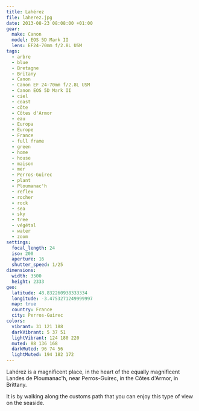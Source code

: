 ```yaml
---
title: Lahérez
file: laherez.jpg
date: 2013-08-23 08:08:00 +01:00
gear:
  make: Canon
  model: EOS 5D Mark II
  lens: EF24-70mm f/2.8L USM
tags:
  - arbre
  - blue
  - Bretagne
  - Britany
  - Canon
  - Canon EF 24-70mm f/2.8L USM
  - Canon EOS 5D Mark II
  - ciel
  - coast
  - côte
  - Côtes d'Armor
  - eau
  - Europa
  - Europe
  - France
  - full frame
  - green
  - home
  - house
  - maison
  - mer
  - Perros-Guirec
  - plant
  - Ploumanac'h
  - reflex
  - rocher
  - rock
  - sea
  - sky
  - tree
  - végétal
  - water
  - zoom
settings:
  focal_length: 24
  iso: 200
  aperture: 16
  shutter_speed: 1/25
dimensions:
  width: 3500
  height: 2333
geo:
  latitude: 48.832260938333334
  longitude: -3.4753271249999997
  map: true
  country: France
  city: Perros-Guirec
colors:
  vibrant: 31 121 188
  darkVibrant: 5 37 51
  lightVibrant: 124 180 220
  muted: 88 136 168
  darkMuted: 96 74 56
  lightMuted: 194 182 172
---
```


Lahérez is a magnificent place, in the heart of the equally magnificent Landes de Ploumanac'h, near Perros-Guirec, in the Côtes d'Armor, in Brittany.

It is by walking along the customs path that you can enjoy this type of view on the seaside.
